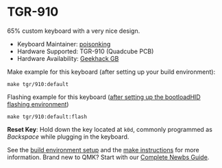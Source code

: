 # TGR-910

65% custom keyboard with a very nice design.

* Keyboard Maintainer: [poisonking](https://github.com/halfenergized)
* Hardware Supported: TGR-910 (Quadcube PCB)
* Hardware Availability: [Geekhack GB](https://geekhack.org/index.php?topic=86047.0)

Make example for this keyboard (after setting up your build environment):

    make tgr/910:default

Flashing example for this keyboard ([after setting up the bootloadHID flashing environment](https://docs.qmk.fm/#/flashing_bootloadhid))

    make tgr/910:default:flash

**Reset Key**: Hold down the key located at `k0d`, commonly programmed as *Backspace* while plugging in the keyboard.

See the [build environment setup](https://docs.qmk.fm/#/getting_started_build_tools) and the [make instructions](https://docs.qmk.fm/#/getting_started_make_guide) for more information. Brand new to QMK? Start with our [Complete Newbs Guide](https://docs.qmk.fm/#/newbs).
